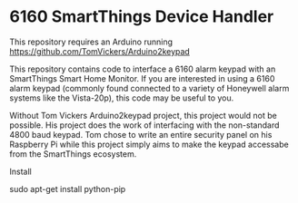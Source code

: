 # 6160 SmartThings Device Handler
This repository requires an Arduino running https://github.com/TomVickers/Arduino2keypad

This repository contains code to interface a 6160 alarm keypad with an SmartThings Smart Home Monitor.  If you are interested in using a 6160 alarm keypad (commonly found connected to a variety of Honeywell alarm systems like the Vista-20p), this code may be useful to you.

Without Tom Vickers Arduino2keypad project, this project would not be possible. His project does the work of interfacing with the non-standard 4800 baud keypad. Tom chose to write an entire security panel on his Raspberry Pi while this project simply aims to make the keypad accessabe from the SmartThings ecosystem.

Install

sudo apt-get install python-pip

